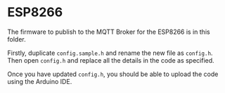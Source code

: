 # ESP8266

The firmware to publish to the MQTT Broker for the ESP8266 is in this folder.

Firstly, duplicate `config.sample.h` and rename the new file as `config.h`. Then open `config.h` and replace all the details in the code as specified.

Once you have updated `config.h`, you should be able to upload the code using the Arduino IDE.
